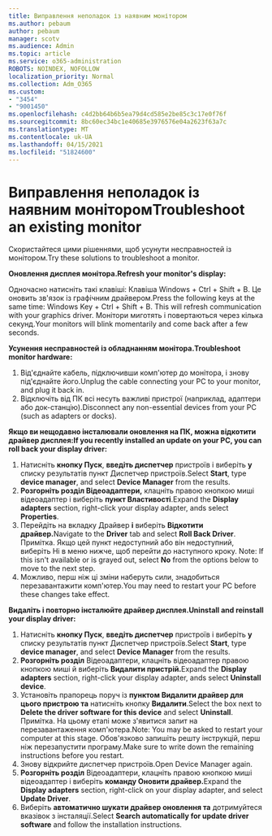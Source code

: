 ```yaml
---
title: Виправлення неполадок із наявним монітором
ms.author: pebaum
author: pebaum
manager: scotv
ms.audience: Admin
ms.topic: article
ms.service: o365-administration
ROBOTS: NOINDEX, NOFOLLOW
localization_priority: Normal
ms.collection: Adm_O365
ms.custom:
- "3454"
- "9001450"
ms.openlocfilehash: c4d2bb64b6b5ea79d4cd585e2be85c3c17e0f76f
ms.sourcegitcommit: 8bc60ec34bc1e40685e3976576e04a2623f63a7c
ms.translationtype: MT
ms.contentlocale: uk-UA
ms.lasthandoff: 04/15/2021
ms.locfileid: "51824600"
---
```

# <a name="troubleshoot-an-existing-monitor"></a><span data-ttu-id="84ba2-102">Виправлення неполадок із наявним монітором</span><span class="sxs-lookup"><span data-stu-id="84ba2-102">Troubleshoot an existing monitor</span></span>

<span data-ttu-id="84ba2-103">Скористайтеся цими рішеннями, щоб усунути несправностей із монітором.</span><span class="sxs-lookup"><span data-stu-id="84ba2-103">Try these solutions to troubleshoot a monitor.</span></span> 

<span data-ttu-id="84ba2-104">**Оновлення дисплея монітора.**</span><span class="sxs-lookup"><span data-stu-id="84ba2-104">**Refresh your monitor's display:**</span></span>

<span data-ttu-id="84ba2-105">Одночасно натисніть такі клавіші: Клавіша Windows + Ctrl + Shift + B. Це оновить зв'язок із графічним драйвером.</span><span class="sxs-lookup"><span data-stu-id="84ba2-105">Press the following keys at the same time: Windows Key  + Ctrl + Shift + B. This will refresh communication with your graphics driver.</span></span> <span data-ttu-id="84ba2-106">Монітори миготять і повертаються через кілька секунд.</span><span class="sxs-lookup"><span data-stu-id="84ba2-106">Your monitors will blink momentarily and come back after a few seconds.</span></span>

<span data-ttu-id="84ba2-107">**Усунення несправностей із обладнанням монітора.**</span><span class="sxs-lookup"><span data-stu-id="84ba2-107">**Troubleshoot monitor hardware:**</span></span>

1. <span data-ttu-id="84ba2-108">Від'єднайте кабель, підключивши комп'ютер до монітора, і знову під'єднайте його.</span><span class="sxs-lookup"><span data-stu-id="84ba2-108">Unplug the cable connecting your PC to your monitor, and plug it back in.</span></span>
2. <span data-ttu-id="84ba2-109">Відключіть від ПК всі несуть важливі пристрої (наприклад, адаптери або док-станцію).</span><span class="sxs-lookup"><span data-stu-id="84ba2-109">Disconnect any non-essential devices from your PC (such as adapters or docks).</span></span>

<span data-ttu-id="84ba2-110">**Якщо ви нещодавно інсталювали оновлення на ПК, можна відкотити драйвер дисплея:**</span><span class="sxs-lookup"><span data-stu-id="84ba2-110">**If you recently installed an update on your PC, you can roll back your display driver:**</span></span>

1. <span data-ttu-id="84ba2-111">Натисніть **кнопку Пуск**, **введіть диспетчер** пристроїв і виберіть **у** списку результатів пункт Диспетчер пристроїв.</span><span class="sxs-lookup"><span data-stu-id="84ba2-111">Select **Start**, type **device manager**, and select **Device Manager** from the results.</span></span>
2. <span data-ttu-id="84ba2-112">**Розгорніть розділ Відеоадаптери,** клацніть правою кнопкою миші відеоадаптер і виберіть **пункт Властивості**.</span><span class="sxs-lookup"><span data-stu-id="84ba2-112">Expand the **Display adapters** section, right-click your display adapter, ands select **Properties**.</span></span>
3. <span data-ttu-id="84ba2-113">Перейдіть на вкладку Драйвер **і** виберіть **Відкотити драйвер.**</span><span class="sxs-lookup"><span data-stu-id="84ba2-113">Navigate to the **Driver** tab and select **Roll Back Driver**.</span></span> <br>
<span data-ttu-id="84ba2-114">Примітка. Якщо цей пункт недоступний або він недоступний, виберіть Ні в меню нижче, щоб перейти до наступного кроку. </span><span class="sxs-lookup"><span data-stu-id="84ba2-114">Note: If this isn't available or is grayed out, select **No** from the options below to move to the next step.</span></span>
4. <span data-ttu-id="84ba2-115">Можливо, перш ніж ці зміни наберуть сили, знадобиться перезавантажити комп'ютер.</span><span class="sxs-lookup"><span data-stu-id="84ba2-115">You may need to restart your PC before these changes take effect.</span></span>

<span data-ttu-id="84ba2-116">**Видаліть і повторно інсталюйте драйвер дисплея.**</span><span class="sxs-lookup"><span data-stu-id="84ba2-116">**Uninstall and reinstall your display driver:**</span></span>

1. <span data-ttu-id="84ba2-117">Натисніть **кнопку Пуск**, **введіть диспетчер** пристроїв і виберіть **у** списку результатів пункт Диспетчер пристроїв.</span><span class="sxs-lookup"><span data-stu-id="84ba2-117">Select **Start**, type **device manager**, and select **Device Manager** from the results.</span></span>
2. <span data-ttu-id="84ba2-118">**Розгорніть розділ** Відеоадаптери, клацніть відеоадаптер правою кнопкою миші й виберіть **Видалити пристрій.**</span><span class="sxs-lookup"><span data-stu-id="84ba2-118">Expand the **Display adapters** section, right-click your display adapter, ands select **Uninstall device**.</span></span> 
3. <span data-ttu-id="84ba2-119">Установіть прапорець поруч із **пунктом Видалити драйвер для цього пристрою та** натисніть кнопку **Видалити**.</span><span class="sxs-lookup"><span data-stu-id="84ba2-119">Select the box next to **Delete the driver software for this device** and select **Uninstall**.</span></span><br>
<span data-ttu-id="84ba2-120">Примітка. На цьому етапі може з'явитися запит на перезавантаження комп'ютера.</span><span class="sxs-lookup"><span data-stu-id="84ba2-120">Note: You may be asked to restart your computer at this stage.</span></span> <span data-ttu-id="84ba2-121">Обов'язково запишіть решту інструкцій, перш ніж перезапустити програму.</span><span class="sxs-lookup"><span data-stu-id="84ba2-121">Make sure to write down the remaining instructions before you restart.</span></span>
4. <span data-ttu-id="84ba2-122">Знову відкрийте диспетчер пристроїв.</span><span class="sxs-lookup"><span data-stu-id="84ba2-122">Open Device Manager again.</span></span>
5. <span data-ttu-id="84ba2-123">**Розгорніть розділ** Відеоадаптери, клацніть правою кнопкою миші відеоадаптер і виберіть **команду Оновити драйвер.**</span><span class="sxs-lookup"><span data-stu-id="84ba2-123">Expand the **Display adapters** section, right-click on your display adapter, and select **Update Driver**.</span></span>
6. <span data-ttu-id="84ba2-124">Виберіть **автоматично шукати драйвер оновлення та** дотримуйтеся вказівок з інсталяції.</span><span class="sxs-lookup"><span data-stu-id="84ba2-124">Select **Search automatically for update driver software** and follow the installation instructions.</span></span>